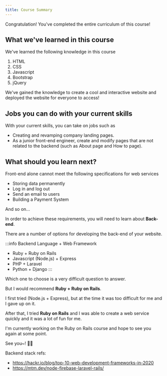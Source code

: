 ```yaml
---
title: Course Summary
---
```


Congratulation! You've completed the entire curriculum of this course!

## What we've learned in this course

We've learned the following knowledge in this course

1. HTML
2. CSS
3. Javascript
4. Bootstrap
5. jQuery

We've gained the knowledge to create a cool and interactive website and deployed the website for everyone to access!

## Jobs you can do with your current skills
With your current skills, you can take on jobs such as

- Creating and revamping company landing pages.
- As a junior front-end engineer, create and modify pages that are not related to the backend (such as About page and How to page).

## What should you learn next?

Front-end alone cannot meet the following specifications for web services

- Storing data permanently
- Log in and log out
- Send an email to users
- Building a Payment System

And so on...

In order to achieve these requirements, you will need to learn about **Back-end**.

There are a number of options for developing the back-end of your website.

:::info  Backend Language + Web Framework
- Ruby + Ruby on Rails
- Javascript (Node.js) + Express
- PHP + Laravel
- Python + Django
:::

Which one to choose is a very difficult question to answer.

But I would recommend **Ruby + Ruby on Rails**.

I first tried (Node.js + Express), but at the time it was too difficult for me and I gave up on it.

After that, I tried **Ruby on Rails** and I was able to create a web service quickly and it was a lot of fun for me.

I'm currently working on the Ruby on Rails course and hope to see you again at some point.

See you~! 🙋‍♂️

Backend stack refs:
- https://hackr.io/blog/top-10-web-development-frameworks-in-2020
- https://mtm.dev/node-firebase-laravel-rails/
